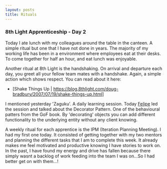 ```yaml
---
layout: posts
title: Rituals
---
```

### 8th Light Apprenticeship - Day 2

Today I ate lunch with my colleagues around the table in the canteen. A simple ritual but one that I have not done in years. The majority of my working life has been in a environment where employees eat at their desks. To come together for half an hour, and eat lunch was enjoyable.

<!--break-->

Another ritual at 8th Light is the handshaking. On arrival and departure each day, you greet all your fellow team mates with a handshake. Again, a simple action which shows respect. You can read about it here: 

- [Shake Things Up | https://blog.8thlight.com/doug-bradbury/2007/07/19/shake-things-up.html]

I mentioned yesterday 'Zaguku'. A daily learning session. Today [Felipe](http://www.twitter.com/felipesere) led the session and talked about the Decorator Pattern. One of the behavioural patters from the GoF book. By 'decorating' objects you can add different functionality to the underlying entity without any client knowing. 

A weekly ritual for each apprentice is the IPM (Iteration Planning Meeting). I had my first one today. It consisted of getting together with my two mentors and planning the different tasks that I am to complete this week. It already makes me feel motivated and productive knowing I have stories to work on. In the past, I have found my energy and drive has fallen because there simply wasnt a backlog of work feeding into the team I was on...So I had better get on with them...!

